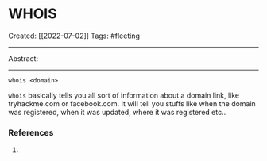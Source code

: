 

# WHOIS
Created:  [[2022-07-02]]
Tags: #fleeting 

---
Abstract:


---
`whois <domain>`

`whois` basically tells you all sort of information about a domain link, like tryhackme.com or facebook.com. It will tell you stuffs like when the domain was registered, when it was updated, where it was registered etc..











### References
1. 